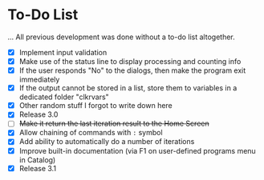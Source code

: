 # To-Do List

... All previous development was done without a to-do list altogether.

- [X] Implement input validation
- [X] Make use of the status line to display processing and counting info
- [X] If the user responds "No" to the dialogs, then make the program exit immediately
- [X] If the output cannot be stored in a list, store them to variables in a dedicated folder "clkrvars"
- [X] Other random stuff I forgot to write down here
- [X] Release 3.0
- [ ] ~~Make it return the last iteration result to the Home Screen~~
- [X] Allow chaining of commands with `:` symbol
- [X] Add ability to automatically do a number of iterations
- [X] Improve built-in documentation (via F1 on user-defined programs menu in Catalog)
- [X] Release 3.1
